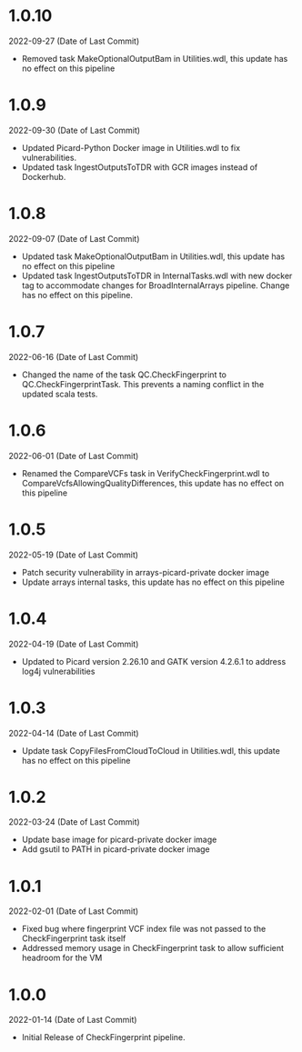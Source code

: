 # 1.0.10
2022-09-27 (Date of Last Commit)

* Removed task MakeOptionalOutputBam in Utilities.wdl, this update has no effect on this pipeline

# 1.0.9
2022-09-30 (Date of Last Commit)

* Updated Picard-Python Docker image in Utilities.wdl to fix vulnerabilities.
* Updated task IngestOutputsToTDR with GCR images instead of Dockerhub.

# 1.0.8
2022-09-07 (Date of Last Commit)

* Updated task MakeOptionalOutputBam in Utilities.wdl, this update has no effect on this pipeline
* Updated task IngestOutputsToTDR in InternalTasks.wdl with new docker tag to accommodate changes for BroadInternalArrays pipeline. Change has no effect on this pipeline.

# 1.0.7
2022-06-16 (Date of Last Commit)

* Changed the name of the task QC.CheckFingerprint to QC.CheckFingerprintTask. This prevents a naming conflict in the updated scala tests.

# 1.0.6
2022-06-01 (Date of Last Commit)

* Renamed the CompareVCFs task in VerifyCheckFingerprint.wdl to CompareVcfsAllowingQualityDifferences, this update has no effect on this pipeline

# 1.0.5
2022-05-19 (Date of Last Commit)

* Patch security vulnerability in arrays-picard-private docker image
* Update arrays internal tasks, this update has no effect on this pipeline

# 1.0.4
2022-04-19 (Date of Last Commit)

* Updated to Picard version 2.26.10 and GATK version 4.2.6.1 to address log4j vulnerabilities

# 1.0.3
2022-04-14 (Date of Last Commit)

* Update task CopyFilesFromCloudToCloud in Utilities.wdl, this update has no effect on this pipeline

# 1.0.2
2022-03-24 (Date of Last Commit)

* Update base image for picard-private docker image
* Add gsutil to PATH in picard-private docker image

# 1.0.1
2022-02-01 (Date of Last Commit)

* Fixed bug where fingerprint VCF index file was not passed to the CheckFingerprint task itself
* Addressed memory usage in CheckFingerprint task to allow sufficient headroom for the VM

# 1.0.0
2022-01-14 (Date of Last Commit)

* Initial Release of CheckFingerprint pipeline.
